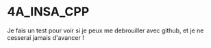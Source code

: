 # 4A_INSA_CPP

Je fais un test pour voir si je peux me debrouiller avec github, et je ne cesserai jamais d'avancer ! 
